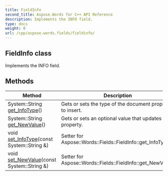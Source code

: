```yaml
---
title: FieldInfo
second_title: Aspose.Words for C++ API Reference
description: Implements the INFO field. 
type: docs
weight: 0
url: /cpp/aspose.words.fields/fieldinfo/
---
```

## FieldInfo class


Implements the INFO field. 

## Methods

| Method | Description |
| --- | --- |
| System::String [get_InfoType](./get_infotype/)() | Gets or sets the type of the document property to insert.  |
| System::String [get_NewValue](./get_newvalue/)() | Gets or sets an optional value that updates the property.  |
| void [set_InfoType](./set_infotype/)(const System::String &) | Setter for Aspose::Words::Fields::FieldInfo::get_InfoType.  |
| void [set_NewValue](./set_newvalue/)(const System::String &) | Setter for Aspose::Words::Fields::FieldInfo::get_NewValue.  |

